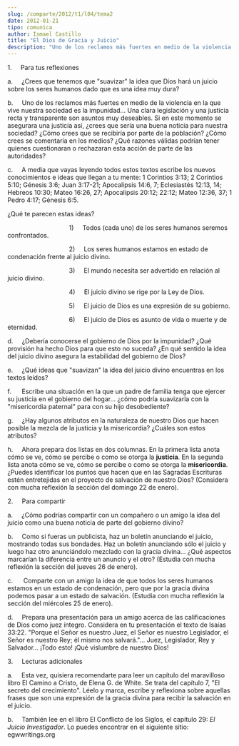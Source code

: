 ```yaml
---
slug: /comparte/2012/t1/l04/tema2
date: 2012-01-21
tipo: comunica
author: Ismael Castillo
title: "El Dios de Gracia y Juicio"
description: "Uno de los reclamos más fuertes en medio de la violencia en la que vive nuestra  sociedad es la impunidad… Una clara legislación y una justicia recta y  transparente son asuntos muy deseables. Si en este momento se asegurara una  justicia así, ¿crees que sería una buena notici..."
---
```


1.     Para tus reflexiones

a.     ¿Crees que tenemos que "suavizar" la idea que Dios hará un juicio sobre los seres humanos dado que es una idea muy dura?

b.     Uno de los reclamos más fuertes en medio de la violencia en la que vive nuestra sociedad es la impunidad… Una clara legislación y una justicia recta y transparente son asuntos muy deseables. Si en este momento se asegurara una justicia así, ¿crees que sería una buena noticia para nuestra sociedad? ¿Cómo crees que se recibiría por parte de la población? ¿Cómo crees se comentaría en los medios? ¿Qué razones válidas podrían tener quienes cuestionaran o rechazaran esta acción de parte de las autoridades?

c.     A media que vayas leyendo todos estos textos escribe los nuevos conocimientos e ideas que llegan a tu mente: 1 Corintios 3:13; 2 Corintios 5:10; Génesis 3:6; Juan 3:17-21; Apocalipsis 14:6, 7; Eclesiastés 12:13, 14; Hebreos 10:30; Mateo 16:26, 27; Apocalipsis 20:12; 22:12; Mateo 12:36, 37; 1 Pedro 4:17; Génesis 6:5.

¿Qué te parecen estas ideas?

                                   1)     Todos (cada uno) de los seres humanos seremos confrontados.

                                   2)     Los seres humanos estamos en estado de condenación frente al juicio divino.

                                   3)     El mundo necesita ser advertido en relación al juicio divino.

                                   4)     El juicio divino se rige por la Ley de Dios.

                                   5)     El juicio de Dios es una expresión de su gobierno.

                                   6)     El juicio de Dios es asunto de vida o muerte y de eternidad.

d.     ¿Debería conocerse el gobierno de Dios por la impunidad? ¿Qué provisión ha hecho Dios para que esto no suceda? ¿En qué sentido la idea del juicio divino asegura la estabilidad del gobierno de Dios?

e.     ¿Qué ideas que "suavizan" la idea del juicio divino encuentras en los textos leídos?

f.      Escribe una situación en la que un padre de familia tenga que ejercer su justicia en el gobierno del hogar… ¿cómo podría suavizarla con la "misericordia paternal" para con su hijo desobediente?

g.     ¿Hay algunos atributos en la naturaleza de nuestro Dios que hacen posible la mezcla de la justicia y la misericordia? ¿Cuáles son estos atributos?

h.     Ahora prepara dos listas en dos columnas. En la primera lista anota cómo se ve, cómo se percibe o como se otorga la **justicia**. En la segunda lista anota cómo se ve, cómo se percibe o como se otorga la **misericordia**. ¿Puedes identificar los puntos que hacen que en las Sagradas Escrituras estén entretejidas en el proyecto de salvación de nuestro Dios? (Considera con mucha reflexión la sección del domingo 22 de enero).

2.     Para compartir

a.     ¿Cómo podrías compartir con un compañero o un amigo la idea del juicio como una buena noticia de parte del gobierno divino?

b.     Como si fueras un publicista, haz un boletín anunciando el juicio, mostrando todas sus bondades. Haz un boletín anunciando sólo el juicio y luego haz otro anunciándolo mezclado con la gracia divina… ¿Qué aspectos marcarían la diferencia entre un anuncio y el otro? (Estudia con mucha reflexión la sección del jueves 26 de enero).

c.      Comparte con un amigo la idea de que todos los seres humanos estamos en un estado de condenación, pero que por la gracia divina podemos pasar a un estado de salvación. (Estudia con mucha reflexión la sección del miércoles 25 de enero).

d.     Prepara una presentación para un amigo acerca de las calificaciones de Dios como juez íntegro. Considera en tu presentación el texto de Isaías 33:22. "Porque el Señor es nuestro Juez, el Señor es nuestro Legislador, el Señor es nuestro Rey; él mismo nos salvará."… Juez, Legislador, Rey y Salvador… ¡Todo esto! ¡Qué vislumbre de nuestro Dios!

3.     Lecturas adicionales

a.     Esta vez, quisiera recomendarte para leer un capítulo del maravilloso libro El Camino a Cristo, de Elena G. de White. Se trata del capítulo 7, "El secreto del crecimiento". Léelo y marca, escribe y reflexiona sobre aquellas frases que son una expresión de la gracia divina para recibir la salvación en el juicio.

b.     También lee en el libro El Conflicto de los Siglos, el capítulo 29: _El Juicio Investigador_. Lo puedes encontrar en el siguiente sitio: egwwritings.org
